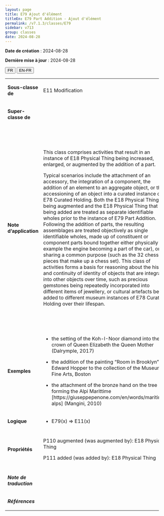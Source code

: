 ```yaml
---
layout: page
title: E79 Ajout d'élément
titleEn: E79 Part Addition - Ajout d'élément
permalink: /v7.1.3/classes/E79
sidebar: v713
group: classes
date: 2024-08-28
---
```


**Date de création** : 2024-08-28

**Dernière mise à jour** : 2024-08-28

<div class="lang-buttons">
 <button id="fr" class="activate">FR</button>
 <button id="en-fr">EN-FR</button>
</div>

<table>
<tbody>
<tr>
<td><p><strong>Sous-classe de</strong></p></td>
<td class="en">
<p>E11 Modification</p>
</td>
<td>
<p><code class="language-plaintext highlighter-rouge">E11_Modification</code></p>
</td>
</tr>
<tr>
<td><p><strong>Super-classe de</strong></p></td>
<td class="en">
</td>
<td>
</td>
</tr>
<tr>
<td><p><strong>Note d’application</strong></p></td>
<td class="en">
<p>This class comprises activities that result in an instance of E18 Physical Thing being increased, enlarged, or augmented by the addition of a part. </p>
<p>Typical scenarios include the attachment of an accessory, the integration of a component, the addition of an element to an aggregate object, or the accessioning of an object into a curated instance of E78 Curated Holding. Both the E18 Physical Thing being augmented and the E18 Physical Thing that is being added are treated as separate identifiable wholes prior to the instance of E79 Part Addition. Following the addition of parts, the resulting assemblages are treated objectively as single identifiable wholes, made up of constituent or component parts bound together either physically (for example the engine becoming a part of the car), or by sharing a common purpose (such as the 32 chess pieces that make up a chess set). This class of activities forms a basis for reasoning about the history and continuity of identity of objects that are integrated into other objects over time, such as precious gemstones being repeatedly incorporated into different items of jewellery, or cultural artefacts being added to different museum instances of E78 Curated Holding over their lifespan.</p>
</td>
<td>
<p>Cette classe comprend les activités desquelles résulte l'accroissement, l'élargissement ou l'augmentation, du fait de l'addition d'un élément, d'une instance de <code class="language-plaintext highlighter-rouge">E18_Chose_matérielle</code>. </p>
<p>Des scénarios typiques d'ajout d'élément incluent l'apposition d'un accessoire, l'intégration d'un composant, l'addition d'un élément à un objet agrégé ou l'accession d'un objet dans une instance de <code class="language-plaintext highlighter-rouge">E78_Collection</code>. Avant la création de l’instance de <code class="language-plaintext highlighter-rouge">E79_Ajout_d’élément</code>, l’instance de <code class="language-plaintext highlighter-rouge">E18_Chose_matérielle</code> à laquelle un élément est ajouté, de même que l’instance de <code class="language-plaintext highlighter-rouge">E18_Chose_matérielle</code> ajoutée, sont considérées comme deux entités distinctes identifiables.</p>
<p>Les assemblages qui résultent de l'addition d'éléments sont traités comme des touts uniques et identifiables faits de composants liés entre eux physiquement (p. ex. le moteur devenant une partie intégrante d'une voiture) ou du fait d'une visée commune (p. ex. les 32 pièces qui composent un jeu d'échec). </p>
<p><code class="language-plaintext highlighter-rouge">E79_Ajout_d'élément</code> établit un cadre de raisonnement à propos de l'histoire et de la continuité de l'identité des objets qui sont intégrés à d'autres objets à travers le temps. Cela s'applique par exemple à des pierres précieuses serties dans différents bijoux les uns après les autres, ou encore à des artefacts culturels ajoutés à différentes instances de <code class="language-plaintext highlighter-rouge">E78_Collection</code> durant leur existence. </p>
</td>
</tr>
<tr>
<td><p><strong>Exemples</strong></p></td>
<td class="en">
<ul>
<li><p>the setting of the Koh-I-Noor diamond into the crown of Queen Elizabeth the Queen Mother (Dalrymple, 2017)</p>
</li>
<li><p>the addition of the painting “Room in Brooklyn” by Edward Hopper to the collection of the Museum of Fine Arts, Boston</p>
</li>
<li><p>the attachment of the bronze hand on the tree forming the Alpi Marittime [https://giuseppepenone.com/en/words/maritime-alps] (Mangini, 2010)</p>
</li>
</ul>
</td>
<td>
<ul>
<li><p>Le sertissage du diamant Koh-i-Noor dans la couronne de la Reine Mère Elizabeth (Dalrymple, 2017)</p>
</li>
<li><p>L'addition de l'œuvre peinte <em>Room in Brooklyn</em> de Edward Hopper à la collection du Musée des beaux-arts de Boston</p>
</li>
<li><p>L’apposition de la main de bronze sur l’arbre formant l’œuvre <em>Alpi Marittime </em>(https://giuseppepenone.com/en/words/maritime-alps) (Mangini, 2010) </p>
</li>
</ul>
</td>
</tr>
<tr>
<td><p><strong>Logique</strong></p></td>
<td class="en">
<ul>
<li><p>E79(x) ⇒ E11(x)</p>
</li>
</ul>
</td>
<td>
<p>E79(x) ⇒ E11(x)</p>
</td>
</tr>
<tr>
<td><p><strong>Propriétés</strong></p></td>
<td class="en">
<p>P110 augmented (was augmented by): E18 Physical Thing</p>
<p>P111 added (was added by): E18 Physical Thing</p>
</td>
<td>
<p><code class="language-plaintext highlighter-rouge">P110_a_augmenté (a_été_augmenté_par)</code> : <code class="language-plaintext highlighter-rouge">E18_Chose_matérielle</code></p>
<p><code class="language-plaintext highlighter-rouge">P111_a_ajouté (a_été_ajouté_par)</code> : <code class="language-plaintext highlighter-rouge">E18_Chose_matérielle</code></p>
</td>
</tr>
<tr>
<td><p><strong><em>Note de traduction</em></strong></p></td>
<td colspan="2">
</td>
</tr>
<tr>
<td><p><strong><em>Références</em></strong></p></td>
<td colspan="2">
<p><em></em></p>
</td>
</tr>
</tbody>
</table>
